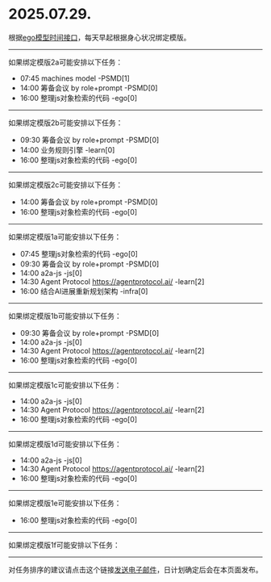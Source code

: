 # 2025.07.29.

根据[ego模型时间接口](https://gitee.com/hyg/blog/blob/master/timeflow.md)，每天早起根据身心状况绑定模版。

---
如果绑定模版2a可能安排以下任务：

- 07:45	machines model -PSMD[1]
- 14:00	筹备会议 by role+prompt -PSMD[0]
- 16:00	整理js对象检索的代码 -ego[0]

---
如果绑定模版2b可能安排以下任务：

- 09:30	筹备会议 by role+prompt -PSMD[0]
- 14:00	业务规则引擎 -learn[0]
- 16:00	整理js对象检索的代码 -ego[0]

---
如果绑定模版2c可能安排以下任务：

- 14:00	筹备会议 by role+prompt -PSMD[0]
- 16:00	整理js对象检索的代码 -ego[0]

---
如果绑定模版1a可能安排以下任务：

- 07:45	整理js对象检索的代码 -ego[0]
- 09:30	筹备会议 by role+prompt -PSMD[0]
- 14:00	a2a-js -js[0]
- 14:30	Agent Protocol https://agentprotocol.ai/ -learn[2]
- 16:00	结合AI进展重新规划架构 -infra[0]

---
如果绑定模版1b可能安排以下任务：

- 09:30	筹备会议 by role+prompt -PSMD[0]
- 14:00	a2a-js -js[0]
- 14:30	Agent Protocol https://agentprotocol.ai/ -learn[2]
- 16:00	整理js对象检索的代码 -ego[0]

---
如果绑定模版1c可能安排以下任务：

- 14:00	a2a-js -js[0]
- 14:30	Agent Protocol https://agentprotocol.ai/ -learn[2]
- 16:00	整理js对象检索的代码 -ego[0]

---
如果绑定模版1d可能安排以下任务：

- 14:00	a2a-js -js[0]
- 14:30	Agent Protocol https://agentprotocol.ai/ -learn[2]
- 16:00	整理js对象检索的代码 -ego[0]

---
如果绑定模版1e可能安排以下任务：

- 16:00	整理js对象检索的代码 -ego[0]

---
如果绑定模版1f可能安排以下任务：


---
对任务排序的建议请点击这个链接<a href="mailto:huangyg@mars22.com?subject=关于2025.07.29.任务排序的建议&body=date: 2025.07.29.%0D%0Afile: ../../blog/release/time/d.20250729.md%0D%0A---请勿修改邮件主题及以上内容---%0D%0A">发送电子邮件</a>，日计划确定后会在本页面发布。